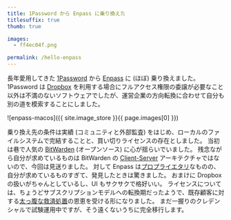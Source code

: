 ```yaml
---
title: 1Password から Enpass に乗り換えた
titlesuffix: true
thumb: true

images:
  - ff4ec04f.png

permalink: /hello-enpass
---
```


長年愛用してきた [1Password](https://1password.com/) から [Enpass](https://www.enpass.io/) に (ほぼ) 乗り換えました。
1Password は [Dropbox](https://ja.wikipedia.org/wiki/Dropbox) を利用する場合にフルアクセス権限の委譲が必要なこと以外は不満のないソフトウェアでしたが、運営企業の方向転換に合わせて自分も別の道を模索することにしました。

![enpass-macos]({{ site.image_store }}{{ page.images[0] }})

乗り換え先の条件は実績 (コミュニティと外部監査) をはじめ、ローカルのファイルシステムで完結することと、買い切りライセンスの存在としました。
当初は巷で人気の [BitWarden](https://bitwarden.com) (オープンソース) に心が揺らいでいました。
残念ながら自分が求めているものは BitWarden の [Client-Server](https://ja.wikipedia.org/wiki/%E3%82%AF%E3%83%A9%E3%82%A4%E3%82%A2%E3%83%B3%E3%83%88%E3%82%B5%E3%83%BC%E3%83%90%E3%83%A2%E3%83%87%E3%83%AB) アーキテクチャではないので、今回は見送りました。
対して Enpass は[プロプライエタリ](https://ja.wikipedia.org/wiki/%E3%83%97%E3%83%AD%E3%83%97%E3%83%A9%E3%82%A4%E3%82%A8%E3%82%BF%E3%83%AA%E3%83%BB%E3%82%BD%E3%83%95%E3%83%88%E3%82%A6%E3%82%A7%E3%82%A2)なものの、自分が求めているものすぎて、発見したときは驚きました。
おまけに Dropbox の扱いがちゃんとしているし、UI もサクサクで格好いい。
ライセンスについては、ちょうどサブスクリプションモデルへの転換期だったようで、既存顧客に対する[太っ腹な救済処置](https://twitter.com/tmaesaka/status/1197585473381658624)の恩恵を受ける形になりました。
まだ一握りのクレデンシャルで試験運用中ですが、そう遠くないうちに完全移行します。

